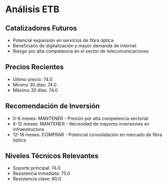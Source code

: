 # Análisis ETB

## Catalizadores Futuros

- Potencial expansión en servicios de fibra óptica
- Beneficiario de digitalización y mayor demanda de internet
- Riesgo por alta competencia en el sector de telecomunicaciones

## Precios Recientes

- Último precio: 74.0
- Mínimo 30 días: 74.0
- Máximo 30 días: 74.0

## Recomendación de Inversión

- 0-6 meses: MANTENER - Presión por alta competencia sectorial
- 6-12 meses: MANTENER - Necesidad de mayores inversiones en infraestructura
- 12-18 meses: COMPRAR - Potencial consolidación en mercado de fibra óptica

## Niveles Técnicos Relevantes

- Soporte principal: 74.0
- Resistencia inmediata: 75.0
- Resistencia clave: 80.0
